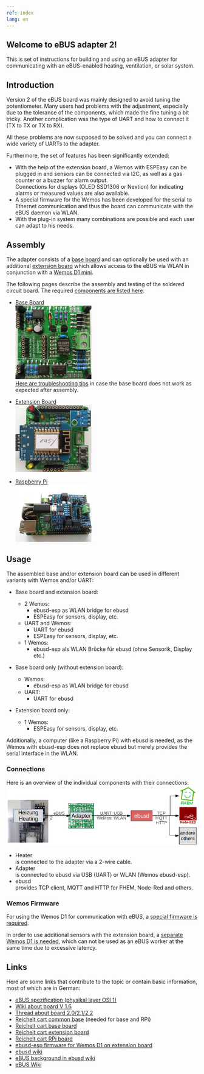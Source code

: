 ```yaml
---
ref: index
lang: en
---
```

## Welcome to eBUS adapter 2!

This is set of instructions for building and using an eBUS adapter for communicating with an eBUS-enabled heating, ventilation, or solar system.


## Introduction

Version 2 of the eBUS board was mainly designed to avoid tuning the potentiometer.
Many users had problems with the adjustment, especially due to the tolerance of the components, which made the fine tuning a bit tricky.
Another complication was the type of UART and how to connect it (TX to TX or TX to RX).

All these problems are now supposed to be solved and you can connect a wide variety of UARTs to the adapter.

Furthermore, the set of features has been significantly extended:

* With the help of the extension board, a Wemos with ESPEasy can be plugged in and sensors can be connected via I2C, as well as a gas counter or a buzzer for alarm output.  
  Connections for displays (OLED SSD1306 or Nextion) for indicating alarms or measured values are also available.
* A special firmware for the Wemos has been developed for the serial to Ethernet communication and thus the board can communicate with the eBUS daemon via WLAN.
* With the plug-in system many combinations are possible and each user can adapt to his needs.


## Assembly

The adapter consists of a [base board](base.en) and can optionally be used with an additional [extension board](extension.en) which allows access to the eBUS via WLAN in conjunction with a [Wemos D1 mini](https://wiki.wemos.cc/products:d1:d1_mini).

The following pages describe the assembly and testing of the soldered circuit board.
The required [components are listed here](partlist.en).

* [Base Board](base.en)  
  [<img src="images/base-final-v21.jpg" width="200" alt="base" title="base board">](base.en)  
  [Here are troubleshooting tips](diagnostics.en) in case the base board does not work as expected after assembly.

* [Extension Board](extension.en)  
  [<img src="images/exten-final-v21.jpg" width="200" alt="extension" title="extension board">](extension.en)

* [Raspberry Pi](raspberrypi.en)  
  [<img src="images/base-rpi.jpg" width="200" alt="rpi-base" title="base board on Raspberry Pi">](raspberrypi.en)


## Usage

The assembled base and/or extension board can be used in different variants with Wemos and/or UART:

* Base board and extension board:  
  * 2 Wemos:  
    * ebusd-esp as WLAN bridge for ebusd
    * ESPEasy for sensors, display, etc.
  * UART and Wemos:  
    * UART for ebusd
    * ESPEasy for sensors, display, etc.
  * 1 Wemos:  
    * ebusd-esp als WLAN Brücke für ebusd (ohne Sensorik, Display etc.)

* Base board only (without extension board):  
  * Wemos:  
    * ebusd-esp as WLAN bridge for ebusd
  * UART:  
    * UART for ebusd

* Extension board only:
  * 1 Wemos:  
    * ESPEasy for sensors, display, etc.

Additionally, a computer (like a Raspberry Pi) with ebusd is needed, as the Wemos with ebusd-esp does not replace ebusd but merely provides the serial interface in the WLAN.


### Connections

Here is an overview of the individual components with their connections:
[<img src="images/schema.png" width="600" alt="schema" title="Connection schema">](images/schema.png)

* Heater  
  is connected to the adapter via a 2-wire cable.
* Adapter  
  is connected to ebusd via USB (UART) or WLAN (Wemos ebusd-esp).
* ebusd  
  provides TCP client, MQTT and HTTP for FHEM, Node-Red and others.


### Wemos Firmware

For using the Wemos D1 for communication with eBUS, a [special firmware is required](wemosebus).

In order to use additional sensors with the extension board, a [separate Wemos D1 is needed](wemossensors),
which can not be used as an eBUS worker at the same time due to excessive latency.


## Links

Here are some links that contribute to the topic or contain basic information, most of which are in German:

* [eBUS spezification (physikal layer OSI 1)](Spec_Prot_12_V1_3_1.pdf)
* [Wiki about board V 1.6](https://wiki.fhem.de/wiki/eBUS)
* [Thread about board 2.0/2.1/2.2](https://forum.fhem.de/index.php/topic,75878.0.html)
* [Reichelt cart common base](https://www.reichelt.de/my/1518848) (needed for base and RPi)
* [Reichelt cart base board](https://www.reichelt.de/my/1518853)
* [Reichelt cart extension board](https://www.reichelt.de/my/1518854)
* [Reichelt cart RPi board](https://www.reichelt.de/my/1518862)
* [ebusd-esp firmware for Wemos D1 on extension board](https://github.com/john30/ebusd-esp)
* [ebusd wiki](https://github.com/john30/ebusd/wiki)
* [eBUS background in ebusd wiki](https://github.com/john30/ebusd/wiki/eBUS-background)
* [eBUS Wiki](http://ebus-wiki.org)
